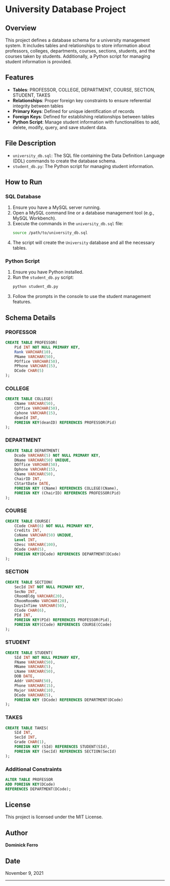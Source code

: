 # University Database Project

## Overview
This project defines a database schema for a university management system. It includes tables and relationships to store information about professors, colleges, departments, courses, sections, students, and the courses taken by students. Additionally, a Python script for managing student information is provided.

## Features
- **Tables**: PROFESSOR, COLLEGE, DEPARTMENT, COURSE, SECTION, STUDENT, TAKES
- **Relationships**: Proper foreign key constraints to ensure referential integrity between tables
- **Primary Keys**: Defined for unique identification of records
- **Foreign Keys**: Defined for establishing relationships between tables
- **Python Script**: Manage student information with functionalities to add, delete, modify, query, and save student data.

## File Description
- `university_db.sql`: The SQL file containing the Data Definition Language (DDL) commands to create the database schema.
- `student_db.py`: The Python script for managing student information.

## How to Run
### SQL Database
1. Ensure you have a MySQL server running.
2. Open a MySQL command line or a database management tool (e.g., MySQL Workbench).
3. Execute the commands in the `university_db.sql` file:
   ```sh
   source /path/to/university_db.sql
   ```
4. The script will create the `University` database and all the necessary tables.

### Python Script
1. Ensure you have Python installed.
2. Run the `student_db.py` script:
   ```sh
   python student_db.py
   ```
3. Follow the prompts in the console to use the student management features.

## Schema Details

### PROFESSOR
```sql
CREATE TABLE PROFESSOR(
    Pid INT NOT NULL PRIMARY KEY,
    Rank VARCHAR(10),
    PName VARCHAR(50),
    POffice VARCHAR(50),
    PPhone VARCHAR(15),
    DCode CHAR(5)
);
```

### COLLEGE
```sql
CREATE TABLE COLLEGE(
    CName VARCHAR(50),
    COffice VARCHAR(50),
    Cphone VARCHAR(15),
    deanId INT,
    FOREIGN KEY(deanID) REFERENCES PROFESSOR(Pid)
);
```

### DEPARTMENT
```sql
CREATE TABLE DEPARTMENT(
    Dcode VARCHAR(5) NOT NULL PRIMARY KEY,
    DName VARCHAR(50) UNIQUE,
    DOffice VARCHAR(50),
    Dphone VARCHAR(15),
    CName VARCHAR(50),
    ChairID INT,
    CStartDate DATE,
    FOREIGN KEY (CName) REFERENCES COLLEGE(CName),
    FOREIGN KEY (ChairID) REFERENCES PROFESSOR(Pid)
);
```

### COURSE
```sql
CREATE TABLE COURSE(
    CCode CHAR(6) NOT NULL PRIMARY KEY,
    Credits INT,
    CoName VARCHAR(50) UNIQUE,
    Level INT,
    CDesc VARCHAR(100),
    DCode CHAR(5),
    FOREIGN KEY(DCode) REFERENCES DEPARTMENT(DCode)
);
```

### SECTION
```sql
CREATE TABLE SECTION(
    SecId INT NOT NULL PRIMARY KEY,
    SecNo INT,
    CRoomBldg VARCHAR(20),
    CRoomRoomNo VARCHAR(20),
    DaysInTime VARCHAR(50),
    CCode CHAR(6),
    PId INT,
    FOREIGN KEY(PId) REFERENCES PROFESSOR(Pid),
    FOREIGN KEY(CCode) REFERENCES COURSE(CCode)
);
```

### STUDENT
```sql
CREATE TABLE STUDENT(
    SId INT NOT NULL PRIMARY KEY,
    FName VARCHAR(50),
    MName VARCHAR(5),
    LName VARCHAR(50),
    DOB DATE,
    Addr VARCHAR(50),
    Phone VARCHAR(15),
    Major VARCHAR(10),
    DCode VARCHAR(5),
    FOREIGN KEY (DCode) REFERENCES DEPARTMENT(DCode)
);
```

### TAKES
```sql
CREATE TABLE TAKES(
    SId INT,
    SecId INT,
    Grade CHAR(1),
    FOREIGN KEY (SId) REFERENCES STUDENT(SId),
    FOREIGN KEY (SecId) REFERENCES SECTION(SecId)
);
```

### Additional Constraints
```sql
ALTER TABLE PROFESSOR 
ADD FOREIGN KEY(DCode)
REFERENCES DEPARTMENT(DCode);
```

## License
This project is licensed under the MIT License.

## Author
**Dominick Ferro**

## Date
November 9, 2021

---
